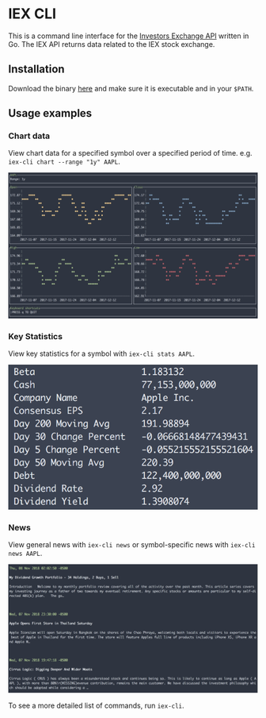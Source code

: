 # IEX CLI

This is a command line interface for the [Investors Exchange API](https://iextrading.com/developer/docs/) written in Go. The IEX API returns data related to the IEX stock exchange.

## Installation
Download the binary [here](https://github.com/covertbert/iex-cli/releases/tag/0.0.1) and make sure it is executable and in your `$PATH`.

## Usage examples
### Chart data
View chart data for a specified symbol over a specified period of time. e.g. `iex-cli chart --range "1y" AAPL`.

![Chart Screenshot](docs/screenshots/ohlc-chart.png?raw=true "Chart Screenshot")

### Key Statistics
View key statistics for a symbol with `iex-cli stats AAPL`.

![Chart Screenshot](docs/screenshots/stats.png?raw=true "Chart Screenshot")

### News
View general news with `iex-cli news` or symbol-specific news with `iex-cli news AAPL`.

![Chart Screenshot](docs/screenshots/news.png?raw=true "Chart Screenshot")

To see a more detailed list of commands, run `iex-cli`.
